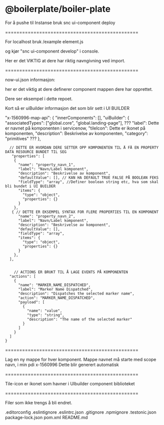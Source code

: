 # @boilerplate/boiler-plate

For å pushe til Instanse bruk
snc ui-component deploy

===============================================

For localhost bruk
/example
element.js

og kjør "snc ui-component develop" i console.

Her er det VIKTIG at dere har riktig navngivning ved import.

===============================================

now-ui.json informasjon:

her er det viktig at dere definerer component mappen dere har opprettet.

Dere ser eksempel i dette repoet.

Kort så er uiBuilder informasjon det som blir sett i UI BUILDER

"x-1560996-map-api": {
"innerComponents": [],
"uiBuilder": {
"associatedTypes": ["global.core", "global.landing-page"], ???
"label": Dette er navnet på komponenten i servicenow,
"tileIcon": Dette er ikonet på komponenten,
"description": Beskrivelse av komponenten,
"category": "primitives" ???
},

      // DETTE ER HVORDAN DERE SETTER OPP KOMPONENTEN TIL Å FÅ EN PROPERTY DATA RESOURCE BUNDET TIL SEG
       "properties": [
        {
          "name": "property_navn_1",
          "label": "Navn/Label komponent",
          "description": "Beskrivelse av komponent",
          "defaultValue": [], // KAN HA DEFAULT TRUE FALSE PÅ BOOLEAN FEKS
          "fieldType": "array", //Definer boolean string etc, hva som skal bli bundet i UI BUILDER
          "items": {
            "type": "object",
            "properties": {}
          }
        },
       { // DETTE ER EKSEMPEL SYNTAX FOR FLERE PROPERTIES TIL EN KOMPONENT
          "name": "property_navn_2",
          "label": "Navn/Label komponent",
          "description": "Beskrivelse av komponent",
          "defaultValue": [],
          "fieldType": "array",
          "items": {
            "type": "object",
            "properties": {}
          }
        },
      ],


        // ACTIONS ER BRUKT TIL Å LAGE EVENTS PÅ KOMPONENTEN
      "actions": [
        {
          "name": "MARKER_NAME_DISPATCHED",
          "label": "Marker Name Dispatched",
          "description": "Dispatches the selected marker name",
          "action": "MARKER_NAME_DISPATCHED",
          "payload": [
            {
              "name": "value",
              "type": "string",
              "description": "The name of the selected marker"
            }
          ]
        }
      ]
    }

===============================================

Lag en ny mappe for hver komponent. Mappe navnet må starte med scope navn, i min pdi x-1560996
Dette blir generert automatisk

===============================================

Tile-icon er ikonet som havner i UIbuilder component biblioteket

===============================================

Filer som ikke trengs å bli endret.

.editorconfig
.eslintignore
.eslintrc.json
.gitignore
.npmignore
.testonic.json
package-lock.json
pom.xml
README.md
